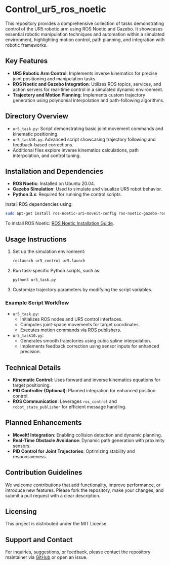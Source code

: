 # Control_ur5_ros_noetic

This repository provides a comprehensive collection of tasks demonstrating control of the UR5 robotic arm using ROS Noetic and Gazebo. It showcases essential robotic manipulation techniques and automation within a simulated environment, highlighting motion control, path planning, and integration with robotic frameworks.

## Key Features

- **UR5 Robotic Arm Control**: Implements inverse kinematics for precise joint positioning and manipulation tasks.
- **ROS Noetic and Gazebo Integration**: Utilizes ROS topics, services, and action servers for real-time control in a simulated dynamic environment.
- **Trajectory and Motion Planning**: Implements custom trajectory generation using polynomial interpolation and path-following algorithms.

## Directory Overview

- `ur5_task.py`: Script demonstrating basic joint movement commands and kinematic positioning.
- `ur5_task10.py`: Advanced script showcasing trajectory following and feedback-based corrections.
- Additional files explore inverse kinematics calculations, path interpolation, and control tuning.

## Installation and Dependencies

- **ROS Noetic**: Installed on Ubuntu 20.04.
- **Gazebo Simulation**: Used to simulate and visualize UR5 robot behavior.
- **Python 3.x**: Required for running the control scripts.

Install ROS dependencies using:
```bash
sudo apt-get install ros-noetic-ur5-moveit-config ros-noetic-gazebo-ros
```

To install ROS Noetic: [ROS Noetic Installation Guide](http://wiki.ros.org/noetic/Installation/Ubuntu).

## Usage Instructions

1. Set up the simulation environment:
   ```bash
   roslaunch ur5_control ur5.launch
   ```
2. Run task-specific Python scripts, such as:
   ```bash
   python3 ur5_task.py
   ```
3. Customize trajectory parameters by modifying the script variables.

### Example Script Workflow

- `ur5_task.py`: 
  - Initializes ROS nodes and UR5 control interfaces.
  - Computes joint-space movements for target coordinates.
  - Executes motion commands via ROS publishers.
- `ur5_task10.py`:
  - Generates smooth trajectories using cubic spline interpolation.
  - Implements feedback correction using sensor inputs for enhanced precision.

## Technical Details

- **Kinematic Control**: Uses forward and inverse kinematics equations for target positioning.
- **PID Controller (Optional)**: Planned integration for enhanced position control.
- **ROS Communication**: Leverages `ros_control` and `robot_state_publisher` for efficient message handling.

## Planned Enhancements

- **MoveIt! Integration**: Enabling collision detection and dynamic planning.
- **Real-Time Obstacle Avoidance**: Dynamic path generation with proximity sensors.
- **PID Control for Joint Trajectories**: Optimizing stability and responsiveness.

## Contribution Guidelines

We welcome contributions that add functionality, improve performance, or introduce new features. Please fork the repository, make your changes, and submit a pull request with a clear description.

## Licensing

This project is distributed under the MIT License.

## Support and Contact

For inquiries, suggestions, or feedback, please contact the repository maintainer via [GitHub](https://github.com/HemantP02/Control_ur5_ros_noetic) or open an issue.
